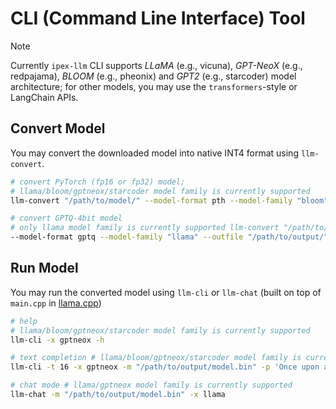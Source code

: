 

# CLI (Command Line Interface) Tool 

> [!NOTE] 
> Currently `ipex-llm` CLI supports *LLaMA* (e.g., vicuna), *GPT-NeoX* (e.g., redpajama), *BLOOM* (e.g., pheonix) and *GPT2* (e.g., starcoder) model architecture; for other models, you may use the `transformers`-style or LangChain APIs. 

## Convert Model 

You may convert the downloaded model into native INT4 format using `llm-convert`. 

```bash 
# convert PyTorch (fp16 or fp32) model; 
# llama/bloom/gptneox/starcoder model family is currently supported 
llm-convert "/path/to/model/" --model-format pth --model-family "bloom" --outfile "/path/to/output/" 

# convert GPTQ-4bit model 
# only llama model family is currently supported llm-convert "/path/to/model/" 
--model-format gptq --model-family "llama" --outfile "/path/to/output/" 
```


## Run Model 

You may run the converted model using `llm-cli` or `llm-chat` (built on top of `main.cpp` in [llama.cpp](https://github.com/ggerganov/llama.cpp)) 

```bash
# help 
# llama/bloom/gptneox/starcoder model family is currently supported 
llm-cli -x gptneox -h 

# text completion # llama/bloom/gptneox/starcoder model family is currently supported 
llm-cli -t 16 -x gptneox -m "/path/to/output/model.bin" -p 'Once upon a time,' 

# chat mode # llama/gptneox model family is currently supported 
llm-chat -m "/path/to/output/model.bin" -x llama